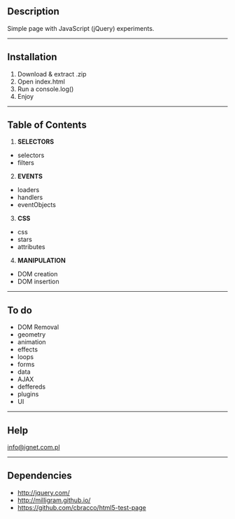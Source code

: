 ## Description

Simple page with JavaScript (jQuery) experiments.

***

## Installation

1. Download & extract .zip
2. Open index.html
3. Run a console.log()
4. Enjoy

***

## Table of Contents

1. **SELECTORS**
- selectors
- filters
2. **EVENTS**
- loaders
- handlers
- eventObjects
3. **CSS**
- css
- stars
- attributes
4. **MANIPULATION**
- DOM creation
- DOM insertion

***

## To do

- DOM Removal
- geometry
- animation
- effects
- loops
- forms
- data
- AJAX
- deffereds
- plugins
- UI

***

## Help

info@ignet.com.pl

***

## Dependencies

- http://jquery.com/
- http://milligram.github.io/
- https://github.com/cbracco/html5-test-page